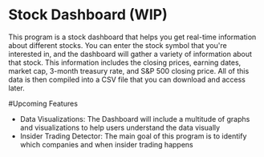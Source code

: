 # Stock Dashboard (WIP)
This program is a stock dashboard that helps you get real-time information about different stocks. You can enter the stock symbol that you're interested in, and the dashboard will gather a variety of information about that stock. This information includes the closing prices, earning dates, market cap, 3-month treasury rate, and S&P 500 closing price. All of this data is then compiled into a CSV file that you can download and access later.

#Upcoming Features
- Data Visualizations: The Dashboard will include a multitude of graphs and visualizations to help users understand the data visually
- Insider Trading Detector: The main goal of this program is to identify which companies and when insider trading happens
